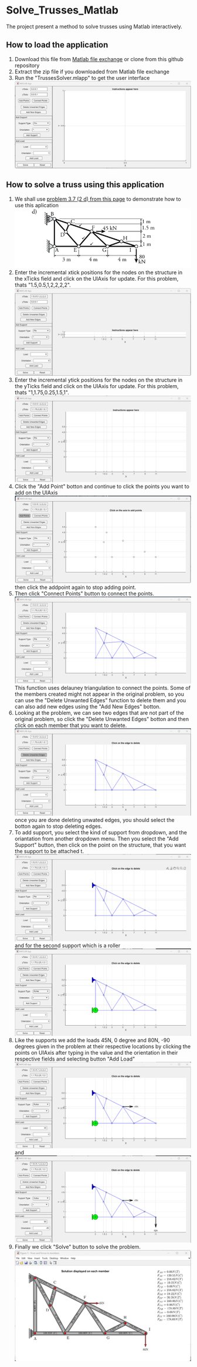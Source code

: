 # Solve_Trusses_Matlab
The project present a method to solve trusses using Matlab interactively.

## How to load the application 
1. Download this file from [Matlab file exchange](https://www.mathworks.com/matlabcentral/fileexchange/134451-interactive-truss-solver) or clone from this github repository
2. Extract the zip file if you downloaded from Matlab file exchange
3. Run the "TrussesSolver.mlapp" to get the user interface
   ![alt text](https://github.com/talk2laton/Solve_Trusses_Matlab/blob/main/fresh%20page.png)

## How to solve a truss using this application
1. We shall use [problem 3.7 (2 d) from this page](https://learnaboutstructures.com/Chapter-3-Practice-Problems) to demonstrate how to use this aplication ![alt text](https://github.com/talk2laton/Solve_Trusses_Matlab/blob/main/Problem-3-2.png)
2. Enter the incremental xtick positions for the nodes on the structure in the xTicks field and click on the UIAxis for update. For this problem, thats "1.5,0.5,1,2,2,2,2". ![alt text](https://github.com/talk2laton/Solve_Trusses_Matlab/blob/main/xtick.png)
3. Enter the incremental ytick positions for the nodes on the structure in the yTicks field and click on the UIAxis for update. For this problem, thats "1,1.75,0.25,1.5,1". ![alt text](https://github.com/talk2laton/Solve_Trusses_Matlab/blob/main/ytick.png)
4. Click the "Add Point" botton and continue to click the points you want to add on the UIAxis  ![alt text](https://github.com/talk2laton/Solve_Trusses_Matlab/blob/main/add%20point.png) then click the addpoint again to stop adding point.
5. Then click "Connect Points" button to connect the points. ![alt text](https://github.com/talk2laton/Solve_Trusses_Matlab/blob/main/connect%20points.png) This function uses delauney triangulation to connect the points. Some of the members created might not appear in the original problem, so you can use the "Delete Unwanted Edges" function to delete them and you can also add new edges using the "Add New Edges" botton.
6. Looking at the problem, we can see two edges that are not part of the original problem, so click the "Delete Unwanted Edges" botton and then click on each member that you want to delete. ![alt text](https://github.com/talk2laton/Solve_Trusses_Matlab/blob/main/delete%20unwanted%20edge.png) once you are done deleting unwated edges, you should select the botton again to stop deleting edges.
7. To add support, you select the kind of support from dropdown, and the oriantation from another dropdown menu. Then you select the "Add Support" button, then click on the point on the structure, that you want the support to be attached t. ![alt text](https://github.com/talk2laton/Solve_Trusses_Matlab/blob/main/add%20support1.png) and for the second support which is a roller  ![alt text](https://github.com/talk2laton/Solve_Trusses_Matlab/blob/main/add%20support2.png)
8. Like the supports we add the loads 45N, 0 degree and 80N, -90 degrees given in the problem at their respective locations by clicking the points on UIAxis after typing in the value and the orientation in their respective fields and selecting button "Add Load"  ![alt text](https://github.com/talk2laton/Solve_Trusses_Matlab/blob/main/add%20load1.png) and  ![alt text](https://github.com/talk2laton/Solve_Trusses_Matlab/blob/main/add%20load2.png)
9. Finally we click "Solve" button to solve the problem. ![alt text](https://github.com/talk2laton/Solve_Trusses_Matlab/blob/main/Solution.png)
   
